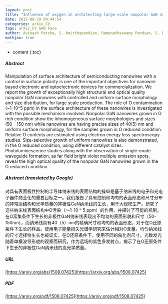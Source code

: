 ```yaml
---
layout: post
title: "Influence of oxygen in architecting large scale nonpolar GaN nanowires"
date: 2015-08-29 09:44:54
categories: arXiv_CV
tags: arXiv_CV GAN Face
author: Avinash Patsha, S. Amirthapandian, Ramanathaswamy Pandian, S. Dhara
mathjax: true
---
```


* content
{:toc}

##### Abstract
Manipulation of surface architecture of semiconducting nanowires with a control in surface polarity is one of the important objectives for nanowire based electronic and optoelectronic devices for commercialization. We report the growth of exceptionally high structural and optical quality nonpolar GaN nanowires with controlled and uniform surface morphology and size distribution, for large scale production. The role of O contamination (~1-10^5 ppm) in the surface architecture of these nanowires is investigated with the possible mechanism involved. Nonpolar GaN nanowires grown in O rich condition show the inhomogeneous surface morphologies and sizes (50 - 150 nm) while nanowires are having precise sizes of 40(5) nm and uniform surface morphology, for the samples grown in O reduced condition. Relative O contents are estimated using electron energy loss spectroscopy studies. Size-selective growth of uniform nanowires is also demonstrated, in the O reduced condition, using different catalyst sizes. Photoluminescence studies along with the observation of single-mode waveguide formation, as far field bright violet multiple emission spots, reveal the high optical quality of the nonpolar GaN nanowires grown in the O reduced condition.

##### Abstract (translated by Google)
对具有表面极性控制的半导体纳米线的表面结构的操纵是基于纳米线的电子和光电子器件商业化的重要目标之一。我们报告了具有控制和均匀的表面形态和尺寸分布的非常高结构和光学质量的非极性GaN纳米线的生长，用于大规模生产。研究了这些纳米线表面结构中O污染（〜1-10 ^ 5 ppm）的作用，并探讨了可能的机制。在O富集条件下生长的非极性GaN纳米线表现出不均匀的表面形貌和尺寸（50-150nm），而纳米线具有40（5）nm的精确尺寸和均匀的表面形态，对于在O还原条件下生长的样品。使用电子能量损失光谱学研究来估计相对O含量。均匀纳米线的尺寸选择性生长也被证实，在O还原条件下，使用不同的催化剂尺寸。光致发光随着单模波导形成的观察而研究，作为远场的紫色多发射点，揭示了在O还原条件下生长的非极性GaN纳米线的高光学质量。

##### URL
[https://arxiv.org/abs/1508.07425](https://arxiv.org/abs/1508.07425)

##### PDF
[https://arxiv.org/pdf/1508.07425](https://arxiv.org/pdf/1508.07425)

